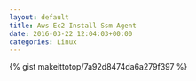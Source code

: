 ```yaml
---
layout: default                                                                                                              
title: Aws Ec2 Install Ssm Agent                                                                                                                       
date: 2016-03-22 12:04:03+00:00                                                                                                                        
categories: Linux                                                                                                                
---                                                                                                                              
```


{% gist makeittotop/7a92d8474da6a279f397 %}                                                                                                           

